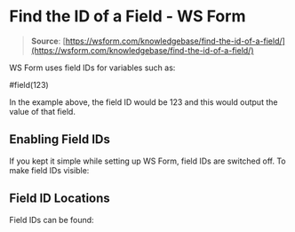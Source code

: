 # Find the ID of a Field - WS Form

> **Source**: [https://wsform.com/knowledgebase/find-the-id-of-a-field/](https://wsform.com/knowledgebase/find-the-id-of-a-field/)


WS Form uses field IDs for variables such as:

#field(123)

In the example above, the field ID would be 123 and this would output the value of that field.

## Enabling Field IDs

If you kept it simple while setting up WS Form, field IDs are switched off. To make field IDs visible:

## Field ID Locations

Field IDs can be found:
